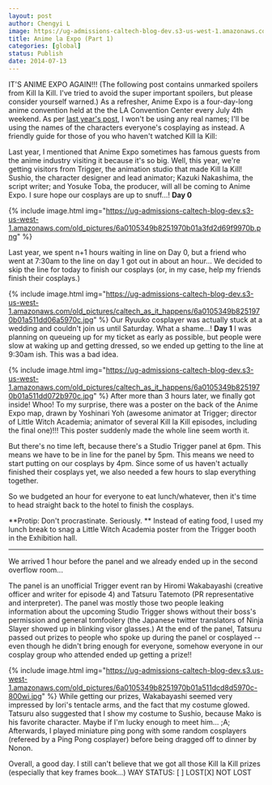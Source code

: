 ```yaml
---
layout: post
author: Chengyi L
image: https://ug-admissions-caltech-blog-dev.s3-us-west-1.amazonaws.com/old_pictures/caltech_as_it_happens/6a0105349b8251970b01a3fd2ebe49970b.png
title: Anime la Expo (Part 1) 
categories: [global]
status: Publish
date: 2014-07-13
---
```


IT'S ANIME EXPO AGAIN!!!
(The following post contains unmarked spoilers from Kill la Kill. I've tried to avoid the super important spoilers, but please consider yourself warned.)
As a refresher, Anime Expo is a four-day-long anime convention held at the the LA Convention Center every July 4th weekend. As per <a href="https://caltech.typepad.com/caltech_as_it_happens/2013/07/in-which-the-food-blog-turns-into-an-anime-blog-part-1.html" target="_self">last year's post</a>, I won't be using any real names; I'll be using the names of the characters everyone's cosplaying as instead. A friendly guide for those of you who haven't watched Kill la Kill:

Last year, I mentioned that Anime Expo sometimes has famous guests from the anime industry visiting it because it's so big. Well, this year, we're getting visitors from Trigger, the animation studio that made Kill la Kill! Sushio, the character designer and lead animator; Kazuki Nakashima, the script writer; and Yosuke Toba, the producer, will all be coming to Anime Expo. I sure hope our cosplays are up to snuff...!
**Day 0**


{% include image.html img="https://ug-admissions-caltech-blog-dev.s3-us-west-1.amazonaws.com/old_pictures/6a0105349b8251970b01a3fd2d69f9970b.png" %}

Last year, we spent n+1 hours waiting in line on Day 0, but a friend who went at 7:30am to the line on day 1 got out in about an hour... We decided to skip the line for today to finish our cosplays (or, in my case, help my friends finish their cosplays.)


{% include image.html img="https://ug-admissions-caltech-blog-dev.s3-us-west-1.amazonaws.com/old_pictures/caltech_as_it_happens/6a0105349b8251970b01a511dd06a5970c.jpg" %}
Our Ryuuko cosplayer was actually stuck at a wedding and couldn't join us until Saturday. What a shame...!
**Day 1**
I was planning on queueing up for my ticket as early as possible, but people were slow at waking up and getting dressed, so we ended up getting to the line at 9:30am ish. This was a bad idea.


{% include image.html img="https://ug-admissions-caltech-blog-dev.s3-us-west-1.amazonaws.com/old_pictures/caltech_as_it_happens/6a0105349b8251970b01a511dd072b970c.jpg" %}
After more than 3 hours later, we finally got inside! Whoo! To my surprise, there was a poster on the back of the Anime Expo map, drawn by Yoshinari Yoh (awesome animator at Trigger; director of Little Witch Academia; animator of several Kill la Kill episodes, including the final one)!!! This poster suddenly made the whole line seem worth it.

But there's no time left, because there's a Studio Trigger panel at 6pm. This means we have to be in line for the panel by 5pm. This means we need to start putting on our cosplays by 4pm. Since some of us haven't actually finished their cosplays yet, we also needed a few hours to slap everything together.

So we budgeted an hour for everyone to eat lunch/whatever, then it's time to head straight back to the hotel to finish the cosplays.

**Protip: Don't procrastinate. Seriously. **
Instead of eating food, I used my lunch break to snag a Little Witch Academia poster from the Trigger booth in the Exhibition hall.

---

We arrived 1 hour before the panel and we already ended up in the second overflow room...

The panel is an unofficial Trigger event ran by Hiromi Wakabayashi (creative officer and writer for episode 4) and Tatsuru Tatemoto (PR representative and interpreter). The panel was mostly those two people leaking information about the upcoming Studio Trigger shows without their boss's permission and general tomfoolery (the Japanese twitter translators of Ninja Slayer showed up in blinking visor glasses.) At the end of the panel, Tatsuru passed out prizes to people who spoke up during the panel or cosplayed -- even though he didn't bring enough for everyone, somehow everyone in our cosplay group who attended ended up getting a prize!!


{% include image.html img="https://ug-admissions-caltech-blog-dev.s3.us-west-1.amazonaws.com/old_pictures/6a0105349b8251970b01a511dcd8d5970c-800wi.jpg" %}
While getting our prizes, Wakabayashi seemed very impressed by Iori's tentacle arms, and the fact that my costume glowed. Tatsuru also suggested that I show my costume to Sushio, because Mako is his favorite character. Maybe if I'm lucky enough to meet him... ;A;
Afterwards, I played miniature ping pong with some random cosplayers (refereed by a Ping Pong cosplayer) before being dragged off to dinner by Nonon.

Overall, a good day. I still can't believe that we got all those Kill la Kill prizes (especially that key frames book...)
WAY STATUS: [  ] LOST[X] NOT LOST
<script charset="utf-8" src="//platform.twitter.com/widgets.js" type="text/javascript"></script>

